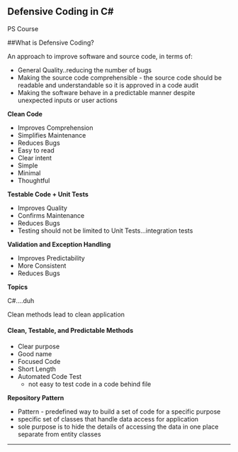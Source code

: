 Defensive Coding in C#
---

PS Course

##What is Defensive Coding?

An approach to improve software and source code, in terms of:

- General Quality..reducing the number of bugs
- Making the source code comprehensible - the source code should be readable and understandable so it is approved in a code audit
- Making the software behave in a predictable manner despite unexpected inputs or user actions

**Clean Code**

- Improves Comprehension
- Simplifies Maintenance
- Reduces Bugs
- Easy to read
- Clear intent
- Simple
- Minimal
- Thoughtful

**Testable Code + Unit Tests**

- Improves Quality
- Confirms Maintenance
- Reduces Bugs
- Testing should not be limited to Unit Tests...integration tests

**Validation and Exception Handling**

-  Improves Predictability
-  More Consistent
-  Reduces Bugs

**Topics**

C#....duh

Clean methods lead to clean application

#### Clean, Testable, and Predictable Methods

- Clear purpose
- Good name
- Focused Code
- Short Length
- Automated Code Test
	- not easy to test code in a code behind file

**Repository Pattern**

- Pattern - predefined way to build a set of code for a specific purpose
- specific set of classes that handle data access for application
- sole purpose is to hide the details of accessing the data in one place separate from entity classes

---